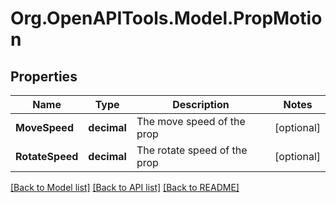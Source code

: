 # Org.OpenAPITools.Model.PropMotion

## Properties

Name | Type | Description | Notes
------------ | ------------- | ------------- | -------------
**MoveSpeed** | **decimal** | The move speed of the prop | [optional] 
**RotateSpeed** | **decimal** | The rotate speed of the prop | [optional] 

[[Back to Model list]](../README.md#documentation-for-models) [[Back to API list]](../README.md#documentation-for-api-endpoints) [[Back to README]](../README.md)

